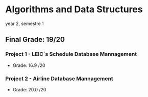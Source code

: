 # Algorithms and Data Structures 

year 2, semestre 1

## Final Grade: 19/20


### Project 1 - LEIC´s Schedule Database Mannagement 

- Grade: 16.9 /20

### Project 2 - Airline Database Mannagement 

- Grade: 20.0 /20
